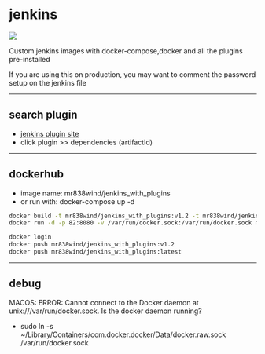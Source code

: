 # jenkins
![](https://i.imgur.com/UvE05Bs.png)


Custom jenkins images with docker-compose,docker and all the plugins pre-installed

If you are using this on production, you may want to comment the password setup on the jenkins file 

-----------------
## search plugin
- [jenkins plugin site](https://plugins.jenkins.io/)
- click plugin >> dependencies (artifactId)

-----------------
## dockerhub
- image name: mr838wind/jenkins_with_plugins
- or run with:  docker-compose up -d 

```sh
docker build -t mr838wind/jenkins_with_plugins:v1.2 -t mr838wind/jenkins_with_plugins:latest .
docker run -d -p 82:8080 -v /var/run/docker.sock:/var/run/docker.sock mr838wind/jenkins_with_plugins:latest

docker login
docker push mr838wind/jenkins_with_plugins:v1.2
docker push mr838wind/jenkins_with_plugins:latest
```

-----------------
## debug

MACOS: ERROR: Cannot connect to the Docker daemon at unix:///var/run/docker.sock. Is the docker daemon running?
- sudo ln -s ~/Library/Containers/com.docker.docker/Data/docker.raw.sock /var/run/docker.sock

